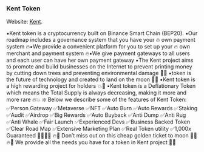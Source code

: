 ### Kent Token

Website: [Kent](https://kents.io).

▪️Kent token is a cryptocurrency built on Binance Smart Chain (BEP20). ▪️Our roadmap includes a governance system that you have your 🔥 own payment system 🔥▪️We provide a convenient platform for you to set up your 🔥 own merchant and payment system 🔥▪️We give payment gateways to all users and each user can have her own payment gateway  ▪️The Kent project aims to promote and build businesses on the Internet to prevent printing money by cutting down trees and preventing environmental damage 🌳🌴  ▪️token is the future of technology and created to land on the moon 🚀🌙 ▪️Kent token is a high rewarding project for holders 💥🎁 ▪️Kent token is a Deflationary Token which means the Total Supply is always decreasing, making it more and more rare 🔥💥
❇️ Below we describe some of the features of Kent Token:
✅Person Gateway ✅Metaverse ✅NFT ✅Auto Burn ✅Auto Rewards ✅Staking ✅Audit ✅Airdrop ✅Big Rewards ✅Auto Buyback ✅Anti Dump ✅Anti Rug ✅Anti Whale ✅Fair Launch ✅Experienced Devs ✅Business Backed Token ✅Clear Road Map ✅Extensive Marketing Plan ✅Real Token utility ✅1,000x Guaranteed 🚀🚀🚀🚀
🔥🚀 Don’t miss out on this cheap golden ticket to moon 🚀🔥
🔥🚀 We provide all the needs you have for a token in Kent project 🚀🔥
